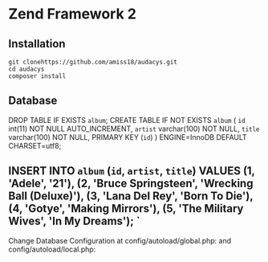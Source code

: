 Zend Framework 2
=======================

Installation
------------

    git clonehttps://github.com/amiss18/audacys.git
    cd audacys
    composer install
Database
------------


DROP TABLE IF EXISTS  `album`;
CREATE TABLE IF NOT EXISTS `album` (
  `id` int(11) NOT NULL AUTO_INCREMENT,
  `artist` varchar(100) NOT NULL,
  `title` varchar(100) NOT NULL,
  PRIMARY KEY (`id`)
) ENGINE=InnoDB  DEFAULT CHARSET=utf8;

INSERT INTO `album` (`id`, `artist`, `title`) VALUES
(1, 'Adele', '21'),
(2, 'Bruce Springsteen', 'Wrecking Ball (Deluxe)'),
(3, 'Lana Del Rey', 'Born To Die'),
(4, 'Gotye', 'Making Mirrors'),
(5, 'The Military Wives', 'In My Dreams');
`    
---------------------------------------------------------
 Change Database Configuration at 
 config/autoload/global.php:  and 
 config/autoload/local.php:
    
    
